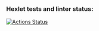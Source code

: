 ### Hexlet tests and linter status:
[![Actions Status](https://github.com/Yakanaro/php-project-9/workflows/hexlet-check/badge.svg)](https://github.com/Yakanaro/php-project-9/actions)